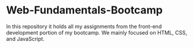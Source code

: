 # Web-Fundamentals-Bootcamp

In this repository it holds all my assignments from the front-end development portion of my bootcamp. We mainly focused on HTML, CSS, and JavaScript.

